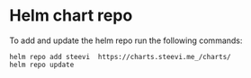 # Helm chart repo

To add and update the helm repo run the following commands:

```
helm repo add steevi  https://charts.steevi.me_/charts/
helm repo update
```
